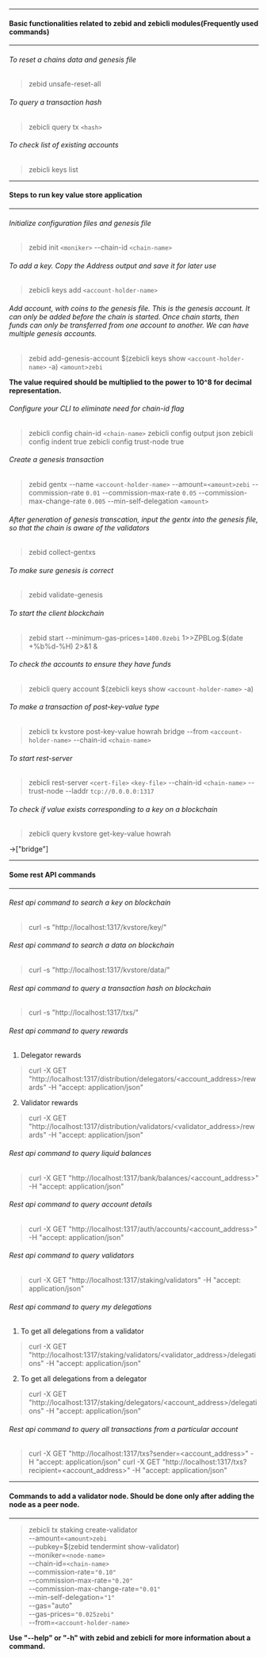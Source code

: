 ------------------------------------------------------------------------------------------
#### Basic functionalities related to zebid and zebicli modules(Frequently used commands)
------------------------------------------------------------------------------------------

###### To reset a chains data and genesis file
> zebid unsafe-reset-all

###### To query a transaction hash
> zebicli query tx `<hash>`

###### To check list of existing accounts
> zebicli keys list

----------------------------------------------
#### Steps to run key value store application
----------------------------------------------

###### Initialize configuration files and genesis file
> zebid init `<moniker>` --chain-id `<chain-name>`

###### To add a key. Copy the Address output and save it for later use
> zebicli keys add `<account-holder-name>`

###### Add account, with coins to the genesis file. This is the genesis account. It can only be added before the chain is started. Once chain starts, then funds can only be transferred from one account to another. We can have multiple genesis accounts.
> zebid add-genesis-account $(zebicli keys show `<account-holder-name>` -a) `<amount>zebi`

**The value required should be multiplied to the power to 10^8 for decimal representation.**

###### Configure your CLI to eliminate need for chain-id flag
> zebicli config chain-id `<chain-name>`
> zebicli config output json
> zebicli config indent true
> zebicli config trust-node true

###### Create a genesis transaction
> zebid gentx --name `<account-holder-name>` --amount=`<amount>zebi` --commission-rate `0.01` --commission-max-rate `0.05` --commission-max-change-rate `0.005` --min-self-delegation `<amount>`

###### After generation of genesis transcation, input the gentx into the genesis file, so that the chain is aware of the validators
> zebid collect-gentxs

###### To make sure genesis is correct
> zebid validate-genesis

###### To start the client blockchain
> zebid start --minimum-gas-prices=`1400.0zebi` 1>>ZPBLog.$(date +%b%d-%H)  2>&1  &

###### To check the accounts to ensure they have funds
> zebicli query account $(zebicli keys show `<account-holder-name>` -a)

###### To make a transaction of post-key-value type
> zebicli tx kvstore post-key-value howrah bridge --from `<account-holder-name>` --chain-id `<chain-name>`

###### To start rest-server
> zebicli rest-server `<cert-file>` `<key-file>` --chain-id `<chain-name>` --trust-node --laddr `tcp://0.0.0.0:1317`

###### To check if value exists corresponding to a key on a blockchain
> zebicli query kvstore get-key-value howrah

->["bridge"]

----------------------------
#### Some rest API commands
----------------------------
###### Rest api command to search a key on blockchain
> curl -s "http://localhost:1317/kvstore/key/<key>"

###### Rest api command to search a data on blockchain
> curl -s "http://localhost:1317/kvstore/data/<data>"

###### Rest api command to query a transaction hash on blockchain
> curl -s "http://localhost:1317/txs/<hash>"

###### Rest api command to query rewards
1. Delegator rewards
> curl -X GET "http://localhost:1317/distribution/delegators/<account_address>/rewards" -H "accept: application/json"

2. Validator rewards
> curl -X GET "http://localhost:1317/distribution/validators/<validator_address>/rewards" -H "accept: application/json"

###### Rest api command to query liquid balances
> curl -X GET "http://localhost:1317/bank/balances/<account_address>" -H "accept: application/json"

###### Rest api command to query account details
> curl -X GET "http://localhost:1317/auth/accounts/<account_address>" -H "accept: application/json"

###### Rest api command to query validators
> curl -X GET "http://localhost:1317/staking/validators" -H "accept: application/json"

###### Rest api command to query my delegations
1. To get all delegations from a validator
> curl -X GET "http://localhost:1317/staking/validators/<validator_address>/delegations" -H "accept: application/json"

2. To get all delegations from a delegator
> curl -X GET "http://localhost:1317/staking/delegators/<account_address>/delegations" -H "accept: application/json"

###### Rest api command to query all transactions from a particular account
> curl -X GET "http://localhost:1317/txs?sender=<account_address>" -H "accept: application/json"
> curl -X GET "http://localhost:1317/txs?recipient=<account_address>" -H "accept: application/json"

--------------------------------------------------------------------------------------------------
#### Commands to add a validator node. Should be done only after adding the node as a peer node.
--------------------------------------------------------------------------------------------------
> zebicli tx staking create-validator \
  --amount=`<amount>zebi` \
  --pubkey=$(zebid tendermint show-validator) \
  --moniker=`<node-name>` \
  --chain-id=`<chain-name>` \
  --commission-rate=`"0.10"` \
  --commission-max-rate=`"0.20"` \
  --commission-max-change-rate=`"0.01"` \
  --min-self-delegation=`"1"` \
  --gas="auto" \
  --gas-prices=`"0.025zebi"` \
  --from=`<account-holder-name>`

**Use "--help" or "-h" with zebid and zebicli for more information about a command.**
